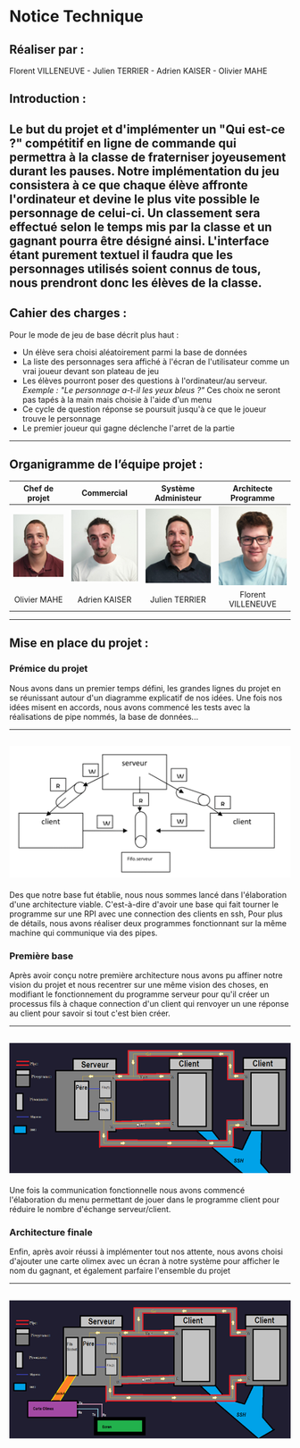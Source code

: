 # Notice Technique

## Réaliser par :
Florent VILLENEUVE - Julien TERRIER - Adrien KAISER - Olivier MAHE

## Introduction :

Le but du projet et d'implémenter un "Qui est-ce ?" compétitif en ligne de commande qui permettra à la classe de fraterniser joyeusement durant les pauses.
Notre implémentation du jeu consistera à ce que chaque élève affronte l'ordinateur et devine le plus vite possible le personnage de celui-ci. Un classement sera effectué selon le temps mis par la classe et un gagnant pourra être désigné ainsi. L'interface étant purement textuel il faudra que les personnages utilisés soient connus de tous, nous prendront donc les élèves de la classe.
---
## Cahier des charges :

Pour le mode de jeu de base décrit plus haut :
- Un élève sera choisi aléatoirement parmi la base de données
- La liste des personnages sera affiché à l'écran de l'utilisateur comme un vrai joueur devant son plateau de jeu
- Les élèves pourront poser des questions à l'ordinateur/au serveur. 
*Exemple : "Le personnage a-t-il les yeux bleus ?"* Ces choix ne seront pas tapés à la main mais choisie à l'aide d'un menu
- Ce cycle de question réponse se poursuit jusqu'à ce que le joueur trouve le personnage
- Le premier joueur qui gagne déclenche l'arret de la partie
---
## Organigramme de l’équipe projet :

Chef de projet | Commercial | Système Administeur | Architecte Programme
 :---: | :---: | :---:  | :---: 
![oliv](./assets/images/notice/oliv.png "oliv")| ![moi](./assets/images/notice/moi.png "moi") | ![julien](./assets/images/notice/julien.png "julien") | ![flo](./assets/images/notice/flo.png "flo") 
Olivier MAHE | Adrien KAISER | Julien TERRIER | Florent VILLENEUVE
         
---
## Mise en place du projet :

### Prémice du projet
Nous avons dans un premier temps défini, les grandes lignes du projet en se réunissant autour d'un diagramme explicatif de nos idées.
Une fois nos idées misent en accords, nous avons commencé les tests avec la réalisations de pipe nommés,  la base de données...

---
![arch](./assets/images/notice/arch.png "arch")
---

Des que notre base fut établie, nous nous sommes lancé dans l'élaboration d'une architecture viable. C'est-à-dire d'avoir une base qui fait tourner le programme sur une RPI avec une connection des clients en ssh,
Pour plus de détails, nous avons réaliser deux programmes fonctionnant sur la même machine qui communique via des pipes.

### Première base

Après avoir conçu notre première architecture nous avons pu affiner notre vision du projet et nous recentrer sur une même vision des choses,
en modifiant le fonctionnement du programme serveur pour qu'il créer un processus fils à chaque connection d'un client qui renvoyer un une réponse au client pour savoir si tout c'est bien créer.

---
![arch2](./assets/images/notice/arch2.png "arch2")
---

Une fois la communication fonctionnelle nous avons commencé l'élaboration du menu permettant de jouer dans le programme client pour réduire le nombre d'échange serveur/client.

### Architecture finale

Enfin, après avoir réussi à implémenter tout nos attente, nous avons choisi d'ajouter une carte olimex avec un écran à notre système pour afficher le nom du gagnant, et également parfaire l'ensemble du projet 

---
![arch3](./assets/images/notice/arch3.png "arch3")
---

 
